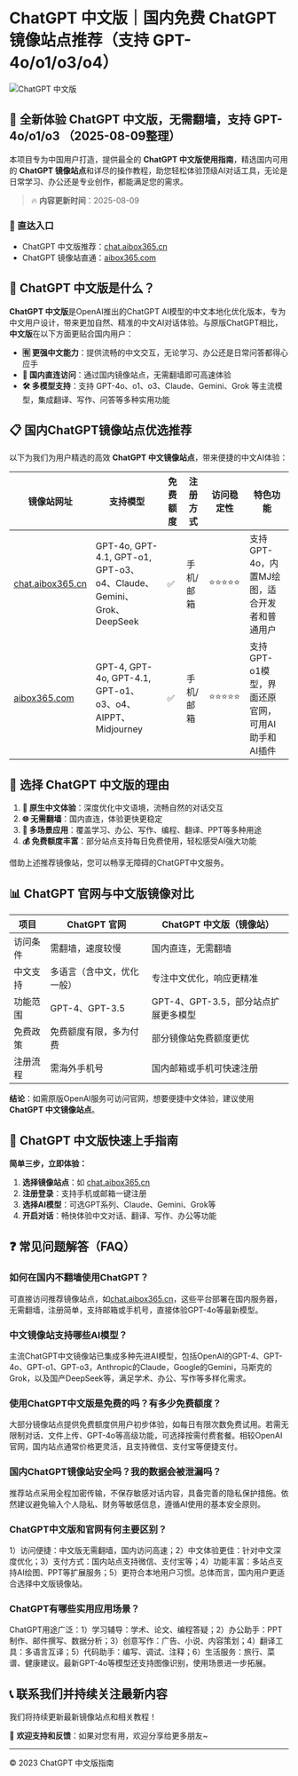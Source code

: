 # ChatGPT 中文版｜国内免费 ChatGPT 镜像站点推荐（支持 GPT-4o/o1/o3/o4）

![ChatGPT 中文版](https://github.com/user-attachments/assets/30cb685f-4b78-4cec-96a1-d2a599122f20)

## 📢 全新体验 ChatGPT 中文版，无需翻墙，支持 GPT-4o/o1/o3 （2025-08-09整理）

本项目专为中国用户打造，提供最全的 **ChatGPT 中文版使用指南**，精选国内可用的 **ChatGPT 镜像站点**和详尽的操作教程，助您轻松体验顶级AI对话工具，无论是日常学习、办公还是专业创作，都能满足您的需求。

> 🔥 **内容更新时间**：2025-08-09

### 🚀 直达入口

- ChatGPT 中文版推荐：[chat.aibox365.cn](https://chat.aibox365.cn)
- ChatGPT 镜像站直通：[aibox365.com](https://aibox365.com)

## 🤔 ChatGPT 中文版是什么？

**ChatGPT 中文版**是OpenAI推出的ChatGPT AI模型的中文本地化优化版本，专为中文用户设计，带来更加自然、精准的中文AI对话体验。与原版ChatGPT相比，**中文版**在以下方面更贴合国内用户：

- **🈶 更强中文能力**：提供流畅的中文交互，无论学习、办公还是日常问答都得心应手
- **🚀 国内直连访问**：通过国内镜像站点，无需翻墙即可高速体验
- **🛠️ 多模型支持**：支持 GPT-4o、o1、o3、Claude、Gemini、Grok 等主流模型，集成翻译、写作、问答等多种实用功能

## 📋 国内ChatGPT镜像站点优选推荐

以下为我们为用户精选的高效 **ChatGPT 中文镜像站点**，带来便捷的中文AI体验：

| 镜像站网址 | 支持模型 | 免费额度 | 注册方式 | 访问稳定性 | 特色功能 |
|------------|----------|----------|----------|------------|----------|
| [chat.aibox365.cn](https://chat.aibox365.cn) | GPT-4o, GPT-4.1, GPT-o1, GPT-o3、o4、Claude、Gemini、Grok、DeepSeek | ✅ | 手机/邮箱 | ⭐⭐⭐⭐⭐ | 支持GPT-4o，内置MJ绘图，适合开发者和普通用户 |
| [aibox365.com](https://aibox365.com) | GPT-4, GPT-4o, GPT-4.1, GPT-o1、o3、o4、AIPPT、Midjourney | ✅ | 手机/邮箱 | ⭐⭐⭐⭐⭐ | 支持GPT-o1模型，界面还原官网，可用AI助手和AI插件 |

## 🌟 选择 ChatGPT 中文版的理由

1. **📝 原生中文体验**：深度优化中文语境，流畅自然的对话交互
2. **🌐 无需翻墙**：国内直连，体验更快更稳定
3. **🎯 多场景应用**：覆盖学习、办公、写作、编程、翻译、PPT等多种用途
4. **💰 免费额度丰富**：部分站点支持每日免费使用，轻松感受AI强大功能

借助上述推荐镜像站，您可以畅享无障碍的ChatGPT中文服务。

## 📊 ChatGPT 官网与中文版镜像对比

| 项目 | ChatGPT 官网 | ChatGPT 中文版（镜像站） |
|------|--------------|--------------------------|
| 访问条件 | 需翻墙，速度较慢 | 国内直连，无需翻墙 |
| 中文支持 | 多语言（含中文，优化一般） | 专注中文优化，响应更精准 |
| 功能范围 | GPT-4、GPT-3.5 | GPT-4、GPT-3.5，部分站点扩展更多模型 |
| 免费政策 | 免费额度有限，多为付费 | 部分镜像站免费额度更优 |
| 注册流程 | 需海外手机号 | 国内邮箱或手机可快速注册 |

**结论**：如需原版OpenAI服务可访问官网，想要便捷中文体验，建议使用 **ChatGPT 中文镜像站点**。

## 📝 ChatGPT 中文版快速上手指南

**简单三步，立即体验：**

1. **选择镜像站点**：如 [chat.aibox365.cn](https://chat.aibox365.cn)
2. **注册登录**：支持手机或邮箱一键注册
3. **选择AI模型**：可选GPT系列、Claude、Gemini、Grok等
4. **开启对话**：畅快体验中文对话、翻译、写作、办公等功能

## ❓ 常见问题解答（FAQ）

### 如何在国内不翻墙使用ChatGPT？

可直接访问推荐镜像站点，如[chat.aibox365.cn](https://chat.aibox365.cn)，这些平台部署在国内服务器，无需翻墙，注册简单，支持邮箱或手机号，直接体验GPT-4o等最新模型。

### 中文镜像站支持哪些AI模型？

主流ChatGPT中文镜像站已集成多种先进AI模型，包括OpenAI的GPT-4、GPT-4o、GPT-o1、GPT-o3，Anthropic的Claude，Google的Gemini，马斯克的Grok，以及国产DeepSeek等，满足学术、办公、写作等多样化需求。

### 使用ChatGPT中文版是免费的吗？有多少免费额度？

大部分镜像站点提供免费额度供用户初步体验，如每日有限次数免费试用。若需无限制对话、文件上传、GPT-4o等高级功能，可选择按需付费套餐。相较OpenAI官网，国内站点通常价格更灵活，且支持微信、支付宝等便捷支付。

### 国内ChatGPT镜像站安全吗？我的数据会被泄漏吗？

推荐站点采用全程加密传输，不保存敏感对话内容，具备完善的隐私保护措施。依然建议避免输入个人隐私、财务等敏感信息，遵循AI使用的基本安全原则。

### ChatGPT中文版和官网有何主要区别？

1）访问便捷：中文版无需翻墙，国内访问高速；2）中文体验更佳：针对中文深度优化；3）支付方式：国内站点支持微信、支付宝等；4）功能丰富：多站点支持AI绘图、PPT等扩展服务；5）更符合本地用户习惯。总体而言，国内用户更适合选择中文版镜像站。

### ChatGPT有哪些实用应用场景？

ChatGPT用途广泛：1）学习辅导：学术、论文、编程答疑；2）办公助手：PPT制作、邮件撰写、数据分析；3）创意写作：广告、小说、内容策划；4）翻译工具：多语言互译；5）代码助手：编写、调试、注释；6）生活服务：旅行、菜谱、健康建议。最新GPT-4o等模型还支持图像识别，使用场景进一步拓展。

## 📞 联系我们并持续关注最新内容

我们将持续更新最新镜像站点和相关教程！

🌟 **欢迎支持和反馈**：如果对您有用，欢迎分享给更多朋友~

---

© 2023 ChatGPT 中文版指南
